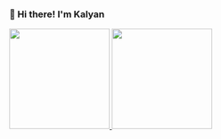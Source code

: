 ### 👋 Hi there! I'm Kalyan  

<!--
**rawwar/rawwar** is a ✨ _special_ ✨ repository because its `README.md` (this file) appears on your GitHub profile.

Here are some ideas to get you started:

- 🔭 I’m currently working on ...
- 🌱 I’m currently learning ...
- 👯 I’m looking to collaborate on ...
- 🤔 I’m looking for help with ...
- 💬 Ask me about ...
- 📫 How to reach me: ...
- 😄 Pronouns: ...
- ⚡ Fun fact: ...
-->

<a href="https://github.com/rawwar">
  <img height="180em" src="https://github-readme-stats.vercel.app/api?username=rawwar&theme=vue-dark&show_icons=true" />
<!--   <img height="180em" src="https://github-readme-stats-eight-theta.vercel.app/api/top-langs/?username=rawwar&layout=compact&langs_count=8&theme=vue-dark"/> -->
  <img height="180em" src="https://github-readme-streak-stats.herokuapp.com/?user=rawwar&theme=vue-dark&hide_border=true"/><br/>
<!--   <img height="180em" src="https://stackoverflow-card.vercel.app/?userID=8898218&theme=stackoverflow-dark"/> -->
</a>
